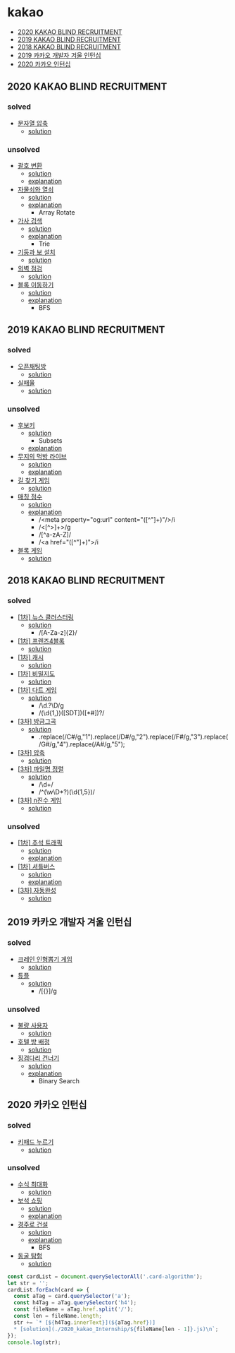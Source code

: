 # kakao
* [2020 KAKAO BLIND RECRUITMENT](#2020-kakao-blind-recruitment)
* [2019 KAKAO BLIND RECRUITMENT](#2019-kakao-blind-recruitment)
* [2018 KAKAO BLIND RECRUITMENT](#2018-kakao-blind-recruitment)
* [2019 카카오 개발자 겨울 인턴십](#2019-카카오-개발자-겨울-인턴십)
* [2020 카카오 인턴십](#2020-카카오-인턴십)

## 2020 KAKAO BLIND RECRUITMENT

### solved
* [문자열 압축](https://programmers.co.kr/learn/courses/30/lessons/60057)
  * [solution](./2020_kakao/60057.js)

### unsolved
* [괄호 변환](https://programmers.co.kr/learn/courses/30/lessons/60058)
  * [solution](./2020_kakao/60058.js)
  * [explanation](./2020_kakao/60058_ex.js)
* [자물쇠와 열쇠](https://programmers.co.kr/learn/courses/30/lessons/60059)
  * [solution](./2020_kakao/60059.js)
  * [explanation](./2020_kakao/60059_ex.js)
    * Array Rotate
* [가사 검색](https://programmers.co.kr/learn/courses/30/lessons/60060)
  * [solution](./2020_kakao/60060.js)
  * [explanation](./2020_kakao/60060_ex.js) 
    * Trie
* [기둥과 보 설치](https://programmers.co.kr/learn/courses/30/lessons/60061)
  * [solution](./2020_kakao/60061.js)
* [외벽 점검](https://programmers.co.kr/learn/courses/30/lessons/60062)
  * [solution](./2020_kakao/60062.js)
* [블록 이동하기](https://programmers.co.kr/learn/courses/30/lessons/60063)
  * [solution](./2020_kakao/60063.js)
  * [explanation](./2020_kakao/60063_ex.js) 
    * BFS

## 2019 KAKAO BLIND RECRUITMENT

### solved
* [오픈채팅방](https://programmers.co.kr/learn/courses/30/lessons/42888)
  * [solution](./2019_kakao/42888.js)
* [실패율](https://programmers.co.kr/learn/courses/30/lessons/42889)
  * [solution](./2019_kakao/42889.js)

### unsolved
* [후보키](https://programmers.co.kr/learn/courses/30/lessons/42890)
  * [solution](./2019_kakao/42890.js) 
    * Subsets
  * [explanation](./2019_kakao/42890_ex.js) 
* [무지의 먹방 라이브](https://programmers.co.kr/learn/courses/30/lessons/42891)
  * [solution](./2019_kakao/42891.js)
  * [explanation](./2019_kakao/42891_ex.js)
* [길 찾기 게임](https://programmers.co.kr/learn/courses/30/lessons/42892)
  * [solution](./2019_kakao/42892.js)
* [매칭 점수](https://programmers.co.kr/learn/courses/30/lessons/42893)
  * [solution](./2019_kakao/42893.js)
  * [explanation](./2019_kakao/42893_ex.js)
    * /<meta property="og:url" content="([^"]+)"\/>/i
    * /<[^>]+>/g
    * /[^a-zA-Z]/
    * /<a href="([^"]+)">/i
* [블록 게임](https://programmers.co.kr/learn/courses/30/lessons/42894)
  * [solution](./2019_kakao/42894.js)

## 2018 KAKAO BLIND RECRUITMENT

### solved
* [[1차] 뉴스 클러스터링](https://programmers.co.kr/learn/courses/30/lessons/17677)
  * [solution](./2018_kakao/17677.js)
    * /[A-Za-z]{2}/
* [[1차] 프렌즈4블록](https://programmers.co.kr/learn/courses/30/lessons/17679)
  * [solution](./2018_kakao/17679.js)
* [[1차] 캐시](https://programmers.co.kr/learn/courses/30/lessons/17680)
  * [solution](./2018_kakao/17680.js)
* [[1차] 비밀지도](https://programmers.co.kr/learn/courses/30/lessons/17681)
  * [solution](./2018_kakao/17681.js)
* [[1차] 다트 게임](https://programmers.co.kr/learn/courses/30/lessons/17682)
  * [solution](./2018_kakao/17682.js)
    * /\\d.?\\D/g
    * /(\\d{1,})([SDT])([*#])?/
* [[3차] 방금그곡](https://programmers.co.kr/learn/courses/30/lessons/17683)
  * [solution](./2018_kakao/17683.js)
    * .replace(/C\#/g,"1").replace(/D\#/g,"2").replace(/F\#/g,"3").replace(/G\#/g,"4").replace(/A\#/g,"5");
* [[3차] 압축](https://programmers.co.kr/learn/courses/30/lessons/17684)
  * [solution](./2018_kakao/17684.js)
* [[3차] 파일명 정렬](https://programmers.co.kr/learn/courses/30/lessons/17686)
  * [solution](./2018_kakao/17686.js)
    * /\d+/
    * /^(\\w\\D*?)(\\d{1,5})/
* [[3차] n진수 게임](https://programmers.co.kr/learn/courses/30/lessons/17687)
  * [solution](./2018_kakao/17687.js)

### unsolved
* [[1차] 추석 트래픽](https://programmers.co.kr/learn/courses/30/lessons/17676)
  * [solution](./2018_kakao/17676.js)
  * [explanation](./2018_kakao/17676_ex.js)
* [[1차] 셔틀버스](https://programmers.co.kr/learn/courses/30/lessons/17678)
  * [solution](./2018_kakao/17678.js)
  * [explanation](./2018_kakao/17678_ex.js)
* [[3차] 자동완성](https://programmers.co.kr/learn/courses/30/lessons/17685)
  * [solution](./2018_kakao/17685.js)

## 2019 카카오 개발자 겨울 인턴십

### solved
* [크레인 인형뽑기 게임](https://programmers.co.kr/learn/courses/30/lessons/64061)
  * [solution](./2019_kakao_Internship/64061.js)
* [튜플](https://programmers.co.kr/learn/courses/30/lessons/64065)
  * [solution](./2019_kakao_Internship/64065.js)
    * /[{}]/g

### unsolved
* [불량 사용자](https://programmers.co.kr/learn/courses/30/lessons/64064)
  * [solution](./2019_kakao_Internship/64064.js)
* [호텔 방 배정](https://programmers.co.kr/learn/courses/30/lessons/64063)
  * [solution](./2019_kakao_Internship/64063.js)
* [징검다리 건너기](https://programmers.co.kr/learn/courses/30/lessons/64062)
  * [solution](./2019_kakao_Internship/64062.js)
  * [explanation](./2019_kakao_Internship/64062_ex.js) 
    * Binary Search
  
## 2020 카카오 인턴십

### solved
* [키패드 누르기](https://programmers.co.kr/learn/courses/30/lessons/67256)
  * [solution](./2020_kakao_Internship/67256.js)

### unsolved
* [수식 최대화](https://programmers.co.kr/learn/courses/30/lessons/67257)
  * [solution](./2020_kakao_Internship/67257.js)
* [보석 쇼핑](https://programmers.co.kr/learn/courses/30/lessons/67258)
  * [solution](./2020_kakao_Internship/67258.js)
  * [explanation](./2020_kakao_Internship/67258_ex.js)
* [경주로 건설](https://programmers.co.kr/learn/courses/30/lessons/67259)
  * [solution](./2020_kakao_Internship/67259.js)
  * [explanation](./2020_kakao_Internship/67259_ex.js)
    * BFS
* [동굴 탐험](https://programmers.co.kr/learn/courses/30/lessons/67260)
  * [solution](./2020_kakao_Internship/67260.js)

``` js
const cardList = document.querySelectorAll('.card-algorithm');
let str = '';
cardList.forEach(card => {
  const aTag = card.querySelector('a');
  const h4Tag = aTag.querySelector('h4');
  const fileName = aTag.href.split('/');
  const len = fileName.length;
  str += `* [${h4Tag.innerText}](${aTag.href})]
  * [solution](./2020_kakao_Internship/${fileName[len - 1]}.js)\n`;
});
console.log(str);
```